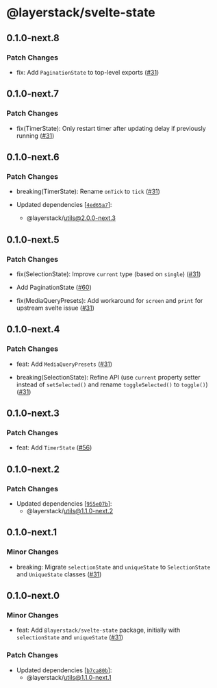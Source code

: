 # @layerstack/svelte-state

## 0.1.0-next.8

### Patch Changes

- fix: Add `PaginationState` to top-level exports ([#31](https://github.com/techniq/layerstack/pull/31))

## 0.1.0-next.7

### Patch Changes

- fix(TimerState): Only restart timer after updating delay if previously running ([#31](https://github.com/techniq/layerstack/pull/31))

## 0.1.0-next.6

### Patch Changes

- breaking(TimerState): Rename `onTick` to `tick` ([#31](https://github.com/techniq/layerstack/pull/31))

- Updated dependencies [[`4ed65a7`](https://github.com/techniq/layerstack/commit/4ed65a76562db9af2d18a196a2ba9e58f959aa5c)]:
  - @layerstack/utils@2.0.0-next.3

## 0.1.0-next.5

### Patch Changes

- fix(SelectionState): Improve `current` type (based on `single`) ([#31](https://github.com/techniq/layerstack/pull/31))

- Add PaginationState ([#60](https://github.com/techniq/layerstack/pull/60))

- fix(MediaQueryPresets): Add workaround for `screen` and `print` for upstream svelte issue ([#31](https://github.com/techniq/layerstack/pull/31))

## 0.1.0-next.4

### Patch Changes

- feat: Add `MediaQueryPresets` ([#31](https://github.com/techniq/layerstack/pull/31))

- breaking(SelectionState): Refine API (use `current` property setter instead of `setSelected()` and rename `toggleSelected()` to `toggle()`) ([#31](https://github.com/techniq/layerstack/pull/31))

## 0.1.0-next.3

### Patch Changes

- feat: Add `TimerState` ([#56](https://github.com/techniq/layerstack/pull/56))

## 0.1.0-next.2

### Patch Changes

- Updated dependencies [[`955e07b`](https://github.com/techniq/layerstack/commit/955e07b5aed62acd8afba10f9eaa68b90d72bb74)]:
  - @layerstack/utils@1.1.0-next.2

## 0.1.0-next.1

### Minor Changes

- breaking: Migrate `selectionState` and `uniqueState` to `SelectionState` and `UniqueState` classes ([#31](https://github.com/techniq/layerstack/pull/31))

## 0.1.0-next.0

### Minor Changes

- feat: Add `@layerstack/svelte-state` package, initially with `selectionState` and `uniqueState` ([#31](https://github.com/techniq/layerstack/pull/31))

### Patch Changes

- Updated dependencies [[`b7ca80b`](https://github.com/techniq/layerstack/commit/b7ca80b6a8a07c53ec4a99864ec6b9fd1ecab0b4)]:
  - @layerstack/utils@1.1.0-next.1

